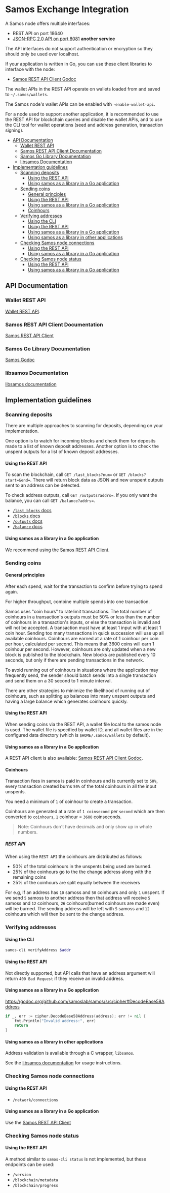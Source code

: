# Samos Exchange Integration

A Samos node offers multiple interfaces:

* REST API on port 18640
* [JSON-RPC 2.0 API on port 8081](https://github.com/samoslab/samos-jsonrpc/blob/master/README.md) **another service**

The API interfaces do not support authentication or encryption so they should only be used over localhost.

If your application is written in Go, you can use these client libraries to interface with the node:

* [Samos REST API Client Godoc](https://godoc.org/github.com/samoslab/samos/src/gui#Client)

The wallet APIs in the REST API operate on wallets loaded from and saved to `~/.samos/wallets`.

The Samos node's wallet APIs can be enabled with `-enable-wallet-api`.

For a node used to support another application,
it is recommended to use the REST API for blockchain queries and disable the wallet APIs,
and to use the CLI tool for wallet operations (seed and address generation, transaction signing).

<!-- MarkdownTOC autolink="true" bracket="round" -->

- [API Documentation](#api-documentation)
    - [Wallet REST API](#wallet-rest-api)
    - [Samos REST API Client Documentation](#samos-rest-api-client-documentation)
    - [Samos Go Library Documentation](#samos-go-library-documentation)
    - [libsamos Documentation](#libsamos-documentation)
- [Implementation guidelines](#implementation-guidelines)
    - [Scanning deposits](#scanning-deposits)
        - [Using the REST API](#using-the-rest-api)
        - [Using samos as a library in a Go application](#using-samos-as-a-library-in-a-go-application)
    - [Sending coins](#sending-coins)
        - [General principles](#general-principles)
        - [Using the REST API](#using-the-rest-api-1)
        - [Using samos as a library in a Go application](#using-samos-as-a-library-in-a-go-application-1)
        - [Coinhours](#coinhours)
    - [Verifying addresses](#verifying-addresses)
        - [Using the CLI](#using-the-cli-2)
        - [Using the REST API](#using-the-rest-api-2)
        - [Using samos as a library in a Go application](#using-samos-as-a-library-in-a-go-application-2)
        - [Using samos as a library in other applications](#using-samos-as-a-library-in-other-applications)
    - [Checking Samos node connections](#checking-samos-node-connections)
        - [Using the REST API](#using-the-rest-api-3)
        - [Using samos as a library in a Go application](#using-samos-as-a-library-in-a-go-application-3)
    - [Checking Samos node status](#checking-samos-node-status)
        - [Using the REST API](#using-the-rest-api-4)
        - [Using samos as a library in a Go application](#using-samos-as-a-library-in-a-go-application-4)

<!-- /MarkdownTOC -->


## API Documentation

### Wallet REST API

[Wallet REST API](src/gui/README.md).

### Samos REST API Client Documentation

[Samos REST API Client](https://godoc.org/github.com/samoslab/samos/src/gui#Client)

### Samos Go Library Documentation

[Samos Godoc](https://godoc.org/github.com/samoslab/samos)

### libsamos Documentation

[libsamos documentation](/lib/cgo/README.md)

## Implementation guidelines

### Scanning deposits

There are multiple approaches to scanning for deposits, depending on your implementation.

One option is to watch for incoming blocks and check them for deposits made to a list of known deposit addresses.
Another option is to check the unspent outputs for a list of known deposit addresses.

#### Using the REST API

To scan the blockchain, call `GET /last_blocks?num=` or `GET /blocks?start=&end=`. There will return block data as JSON
and new unspent outputs sent to an address can be detected.

To check address outputs, call `GET /outputs?addrs=`. If you only want the balance, you can call `GET /balance?addrs=`.

* [`/last_blocks` docs](src/gui/README.md#get-last-n-blocks)
* [`/blocks` docs](src/gui/README.md#get-blocks-in-specific-range)
* [`/outputs` docs](src/gui/README.md#get-unspent-output-set-of-address-or-hash)
* [`/balance` docs](src/gui/README.md#get-balance-of-addresses)

#### Using samos as a library in a Go application

We recommend using the [Samos REST API Client](https://godoc.org/github.com/samoslab/samos/src/gui#Client).

### Sending coins

#### General principles

After each spend, wait for the transaction to confirm before trying to spend again.

For higher throughput, combine multiple spends into one transaction.

Samos uses "coin hours" to ratelimit transactions.
The total number of coinhours in a transaction's outputs must be 50% or less than the number of coinhours in a transaction's inputs,
or else the transaction is invalid and will not be accepted. A transaction must have at least 1 input with at least 1 coin hour.
Sending too many transactions in quick succession will use up all available coinhours.
Coinhours are earned at a rate of 1 coinhour per coin per hour, calculated per second.
This means that 3600 coins will earn 1 coinhour per second.
However, coinhours are only updated when a new block is published to the blockchain.
New blocks are published every 10 seconds, but only if there are pending transactions in the network.

To avoid running out of coinhours in situations where the application may frequently send,
the sender should batch sends into a single transaction and send them on a
30 second to 1 minute interval.

There are other strategies to minimize the likelihood of running out of coinhours, such
as splitting up balances into many unspent outputs and having a large balance which generates
coinhours quickly.

#### Using the REST API

When sending coins via the REST API, a wallet file local to the samos node is used.
The wallet file is specified by wallet ID, and all wallet files are in the
configured data directory (which is `$HOME/.samos/wallets` by default).

#### Using samos as a library in a Go application

A REST API client is also available: [Samos REST API Client Godoc](https://godoc.org/github.com/samoslab/samos/src/gui#Client).

#### Coinhours
Transaction fees in samos is paid in coinhours and is currently set to `50%`,
every transaction created burns `50%` of the total coinhours in all the input
unspents.

You need a minimum of `1` of coinhour to create a transaction.

Coinhours are generated at a rate of `1 coinsecond` per `second`
which are then converted to `coinhours`, `1` coinhour = `3600` coinseconds.

> Note: Coinhours don't have decimals and only show up in whole numbers.

##### REST API
When using the `REST API` the coinhours are distributed as follows:
- 50% of the total coinhours in the unspents being used are burned.
- 25% of the coinhours go to the the change address along with the remaining coins
- 25% of the coinhours are split equally between the receivers

For e.g, If an address has `10` samoss and `50` coinhours and only `1` unspent.
If we send `5` samoss to another address then that address will receive
`5` samoss and `12` coinhours, `26` coinhours(burned coinhours are made even) will be burned.
The sending address will be left with `5` samoss and `12` coinhours which
will then be sent to the change address.

### Verifying addresses

#### Using the CLI

```sh
samos-cli verifyAddress $addr
```

#### Using the REST API

Not directly supported, but API calls that have an address argument will return `400 Bad Request` if they receive an invalid address.

#### Using samos as a library in a Go application

https://godoc.org/github.com/samoslab/samos/src/cipher#DecodeBase58Address

```go
if _, err := cipher.DecodeBase58Address(address); err != nil {
    fmt.Println("Invalid address:", err)
    return
}
```

#### Using samos as a library in other applications

Address validation is available through a C wrapper, `libsamos`.

See the [libsamos documentation](/lib/cgo/README.md) for usage instructions.

### Checking Samos node connections

#### Using the REST API

* `/network/connections`

#### Using samos as a library in a Go application

Use the [Samos REST API Client](https://godoc.org/github.com/samoslab/samos/src/gui#Client)

### Checking Samos node status

#### Using the REST API

A method similar to `samos-cli status` is not implemented, but these endpoints can be used:

* `/version`
* `/blockchain/metadata`
* `/blockchain/progress`
